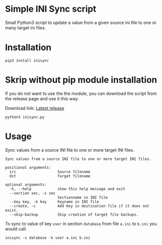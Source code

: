 # Simple INI Sync script

Small Python3 script to update a value from a given source ini file to one or many target ini files.

# Installation

```
pip3 install inisync
```

# Skrip without pip module installation
If you do not want to use the the module, you can download the script from the release page and use it this way:

Download link: [Latest release](https://github.com/wody/inisync/releases/latest/download/inisync.py)

```
python3 inisync.py
```

# Usage

Sync values from a source INI file to one or more target INI files.

```
Sync values from a source INI file to one or more target INI files.

positional arguments:
  src                   Source filename
  dst                   Target filename

optional arguments:
  -h, --help            show this help message and exit
  --section sec, -s sec
                        Sectionname in INI file
  --key key, -k key     Keyname in INI file
  --create, -c          Add Key in destination file if it does not exist.
  --skip-backup         Skip creation of target file backups.
```

To sync to value of key `user` in section `database` from file `a.ini` to `b.ini` you would call:
```
inisync -s database -k user a.ini b.ini
```
